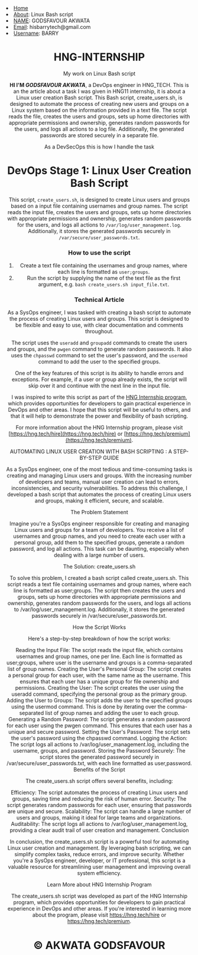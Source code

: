 <html lang="en">
   <head>
    <li><a href="index.html">Home</a></li>
    <li><a 
href="about.html">About</a>: Linux Bash script
    <li><a href="NAME.html">NAME</a>: GODSFAVOUR AKWATA</li>
    <li><a href="emaill.html">Email</a>:   hisbarrytech@gmail.com</li></ul>
<li><a href="USER-NAME.html">Username</a>:   BARRY</li>

</nav>
<header class="GODSFAVOUR AKWATA">
<h1> HNG-INTERNSHIP</h1>
<p>My work on Linux Bash script</p>

   </head>
   <body>

     
**HI I'M *GODSFAVOUR AKWATA***, a DevOps engineer in HNG_TECH. This is an the  article about a task I was given in HNG11 internship, it is about a Linux user creation Bash script. This Bash script, create_users.sh, is designed to automate the process of creating new users and groups on a Linux system based on the information provided in a text file. The script reads the file, creates the users and groups, sets up home directories with appropriate permissions and ownership, generates random passwords for the users, and logs all actions to a log file. Additionally, the generated passwords are stored securely in a separate file. 

<Header> As a DevSecOps this is how I handle the task 
  
<Body>
  
DevOps Stage 1: Linux User Creation Bash Script
==============================================

This script, `create_users.sh`, is designed to create Linux users and groups based on a input file containing usernames and group names. The script reads the input file, creates the users and groups, sets up home directories with appropriate permissions and ownership, generates random passwords for the users, and logs all actions to `/var/log/user_management.log`. Additionally, it stores the generated passwords securely in `/var/secure/user_passwords.txt`.

### How to use the script

1. Create a text file containing the usernames and group names, where each line is formatted as `user;groups`.
2. Run the script by supplying the name of the text file as the first argument, e.g. `bash create_users.sh input_file.txt`.

### Technical Article

As a SysOps engineer, I was tasked with creating a bash script to automate the process of creating Linux users and groups. This script is designed to be flexible and easy to use, with clear documentation and comments throughout.

The script uses the `useradd` and `groupadd` commands to create the users and groups, and the `pwgen` command to generate random passwords. It also uses the `chpasswd` command to set the user's password, and the `usermod` command to add the user to the specified groups.

One of the key features of this script is its ability to handle errors and exceptions. For example, if a user or group already exists, the script will skip over it and continue with the next line in the input file.

I was inspired to write this script as part of the [HNG Internship program](https://hng.tech/internship), which provides opportunities for developers to gain practical experience in DevOps and other areas. I hope that this script will be useful to others, and that it will help to demonstrate the power and flexibility of bash scripting.

For more information about the HNG Internship program, please visit [https://hng.tech/hire](https://hng.tech/hire) or [https://hng.tech/premium](https://hng.tech/premium).





AUTOMATING LINUX USER CREATION WITH BASH SCRIPTING : A STEP-BY-STEP GUIDE 

As a SysOps engineer, one of the most tedious and time-consuming tasks is creating and managing Linux users and groups. With the increasing number of developers and teams, manual user creation can lead to errors, inconsistencies, and security vulnerabilities. To address this challenge, I developed a bash script that automates the process of creating Linux users and groups, making it efficient, secure, and scalable.

The Problem Statement

Imagine you're a SysOps engineer responsible for creating and managing Linux users and groups for a team of developers. You receive a list of usernames and group names, and you need to create each user with a personal group, add them to the specified groups, generate a random password, and log all actions. This task can be daunting, especially when dealing with a large number of users.

The Solution: create_users.sh

To solve this problem, I created a bash script called create_users.sh. This script reads a text file containing usernames and group names, where each line is formatted as user;groups. The script then creates the users and groups, sets up home directories with appropriate permissions and ownership, generates random passwords for the users, and logs all actions to /var/log/user_management.log. Additionally, it stores the generated passwords securely in /var/secure/user_passwords.txt.

How the Script Works

Here's a step-by-step breakdown of how the script works:

Reading the Input File: The script reads the input file, which contains usernames and group names, one per line. Each line is formatted as user;groups, where user is the username and groups is a comma-separated list of group names.
Creating the User's Personal Group: The script creates a personal group for each user, with the same name as the username. This ensures that each user has a unique group for file ownership and permissions.
Creating the User: The script creates the user using the useradd command, specifying the personal group as the primary group.
Adding the User to Groups: The script adds the user to the specified groups using the usermod command. This is done by iterating over the comma-separated list of group names and adding the user to each group.
Generating a Random Password: The script generates a random password for each user using the pwgen command. This ensures that each user has a unique and secure password.
Setting the User's Password: The script sets the user's password using the chpasswd command.
Logging the Action: The script logs all actions to /var/log/user_management.log, including the username, groups, and password.
Storing the Password Securely: The script stores the generated password securely in /var/secure/user_passwords.txt, with each line formatted as user,password.
Benefits of the Script

The create_users.sh script offers several benefits, including:

Efficiency: The script automates the process of creating Linux users and groups, saving time and reducing the risk of human error.
Security: The script generates random passwords for each user, ensuring that passwords are unique and secure.
Scalability: The script can handle a large number of users and groups, making it ideal for large teams and organizations.
Auditability: The script logs all actions to /var/log/user_management.log, providing a clear audit trail of user creation and management.
Conclusion

In conclusion, the create_users.sh script is a powerful tool for automating Linux user creation and management. By leveraging bash scripting, we can simplify complex tasks, reduce errors, and improve security. Whether you're a SysOps engineer, developer, or IT professional, this script is a valuable resource for streamlining user management and improving overall system efficiency.

Learn More about HNG Internship Program

The create_users.sh script was developed as part of the HNG Internship program, which provides opportunities for developers to gain practical experience in DevOps and other areas. If you're interested in learning more about the program, please visit https://hng.tech/hire or https://hng.tech/premium.

           
<h1>  
&copy; AKWATA GODSFAVOUR 
</h1>
</body>
</html>

